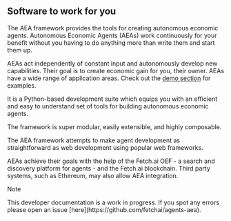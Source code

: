 ## Software to work for you

The AEA framework provides the tools for creating autonomous economic agents. Autonomous Economic Agents (AEAs) work continuously for your benefit without you having to do anything more than write them and start them up.

AEAs act independently of constant input and autonomously develop new capabilities. Their goal is to create economic gain for you, their owner. AEAs have a wide range of application areas. Check out the <a href="/aea/gym-plugin/" target=_blank>demo section</a> for examples.

It is a Python-based development suite which equips you with an efficient and easy to understand set of tools for building autonomous economic agents.

The framework is super modular, easily extensible, and highly composable. 

The AEA framework attempts to make agent development as straightforward as web development using popular web frameworks.

AEAs achieve their goals with the help of the Fetch.ai OEF - a search and discovery platform for agents - and the Fetch.ai blockchain. Third party systems, such as Ethereum, may also allow AEA integration.


<div class="admonition note">
  <p class="admonition-title">Note</p>
  <p>This developer documentation is a work in progress. If you spot any errors please open an issue [here](https://github.com/fetchai/agents-aea).</p>
</div>

<br />
